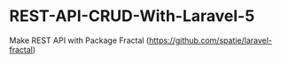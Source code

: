 # REST-API-CRUD-With-Laravel-5
Make REST API with Package Fractal (https://github.com/spatie/laravel-fractal)
